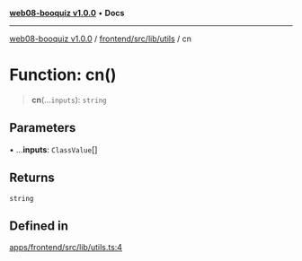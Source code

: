 [**web08-booquiz v1.0.0**](../../../../../README.md) • **Docs**

***

[web08-booquiz v1.0.0](../../../../../modules.md) / [frontend/src/lib/utils](../README.md) / cn

# Function: cn()

> **cn**(...`inputs`): `string`

## Parameters

• ...**inputs**: `ClassValue`[]

## Returns

`string`

## Defined in

[apps/frontend/src/lib/utils.ts:4](https://github.com/boostcampwm-2024/web08-BooQuiz/blob/f96af645f7679e55fbd626cf58ee24bdf8b61d17/apps/frontend/src/lib/utils.ts#L4)
